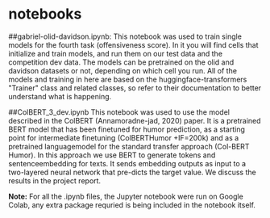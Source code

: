 # notebooks



##gabriel-olid-davidson.ipynb:
This notebook was used to train single models for the fourth task (offensiveness score). In it you will find cells that initialize and train models, and run them on our test data and the competition dev data. The models can be pretrained on the olid and davidson datasets or not, depending on which cell you run. All of the models and training in here are based on the huggingface-transformers "Trainer" class and related classes, so refer to their documentation to better understand what is happening.

##ColBERT_3_dev.ipynb
This notebook was used to use the model described in the ColBERT  (Annamoradne-jad,  2020) paper. It is  a  pretrained  BERT  model  that  has been  finetuned  for  humor  prediction,  as  a  starting  point  for  intermediate  finetuning  (ColBERTHumor  +IF=200k)  and  as  a  pretrained  languagemodel  for  the  standard  transfer  approach  (Col-BERT Humor). In this approach we use  BERT  to  generate  tokens  and  sentenceembedding for texts.  It sends embedding outputs as input to a two-layered neural network that pre-dicts the target value. We discuss the results in the project report.  


**Note:** For all the .ipynb files, the Jupyter notebook were run on Google Colab, any extra package requried is being included in the notebook itself.